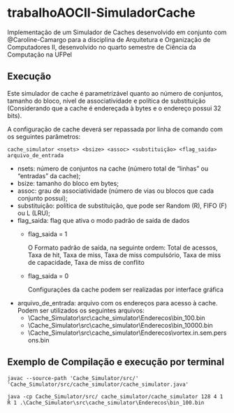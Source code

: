 # trabalhoAOCII-SimuladorCache
Implementação de um Simulador de Caches desenvolvido em conjunto com @Caroline-Camargo para a disciplina de Arquitetura e Organização de Computadores II, desenvolvido no quarto semestre de Ciência da Computação na UFPel

## Execução
Este simulador de cache é parametrizável quanto ao número de conjuntos, tamanho do bloco, nível de associatividade e política de substituição 
(Considerando que a cache é endereçada à bytes e o endereço possui 32 bits).

A configuração de cache deverá ser repassada por linha de comando com os seguintes parâmetros:

    cache_simulator <nsets> <bsize> <assoc> <substituição> <flag_saida> arquivo_de_entrada

- nsets: número de conjuntos na cache (número total de “linhas” ou “entradas” da cache);
- bsize: tamanho do bloco em bytes;
- assoc: grau de associatividade (número de vias ou blocos que cada conjunto possui);
- substituição: política de substituição, que pode ser Random (R), FIFO (F) ou L (LRU);
- flag_saida: flag que ativa o modo padrão de saída de dados
    -  flag_saida = 1

        O Formato padrão de saída, na seguinte ordem: Total de acessos, Taxa de hit, Taxa de miss, Taxa de miss compulsório, Taxa de miss de capacidade, Taxa de miss de conflito
    - flag_saida = 0

        Configurações da cache podem ser realizadas por interface gráfica
- arquivo_de_entrada: arquivo com os endereços para acesso à cache. Podem ser utilizados os seguintes arquivos:
    - \Cache_Simulator\src\cache_simulator\Enderecos\bin_100.bin
    - \Cache_Simulator\src\cache_simulator\Enderecos\bin_10000.bin
    - \Cache_Simulator\src\cache_simulator\Enderecos\vortex.in.sem.persons.bin

## Exemplo de Compilação e execução por terminal
    javac --source-path 'Cache_Simulator/src/' 'Cache_Simulator/src/cache_simulator/cache_simulator.java'

    java -cp Cache_Simulator/src/ cache_simulator/cache_simulator 128 4 1 R 1 .\Cache_Simulator\src\cache_simulator\Enderecos\bin_100.bin